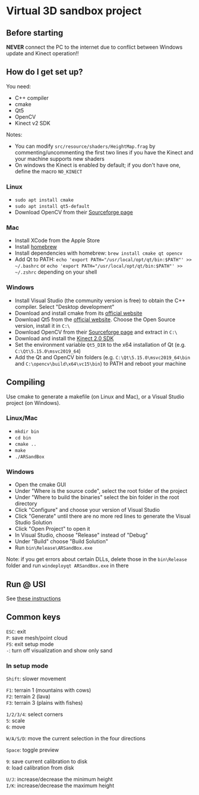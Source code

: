 # Virtual 3D sandbox project

## Before starting

**NEVER** connect the PC to the internet due to conflict between Windows update and Kinect operation!!

## How do I get set up?

You need:

* C++ compiler
* cmake
* Qt5
* OpenCV
* Kinect v2 SDK

Notes:

* You can modify `src/resource/shaders/HeightMap.frag` by commenting/uncommenting the first two lines if you have the Kinect and your machine supports new shaders
* On windows the Kinect is enabled by default; if you don't have one, define the macro `NO_KINECT`

### Linux

* `sudo apt install cmake`
* `sudo apt install qt5-default`
* Download OpenCV from their [Sourceforge page](https://sourceforge.net/projects/opencvlibrary/)

### Mac

* Install XCode from the Apple Store
* Install [homebrew](https://brew.sh/)
* Install dependencies with homebrew: `brew install cmake qt opencv`
* Add Qt to PATH: `echo 'export PATH="/usr/local/opt/qt/bin:$PATH"' >> ~/.bashrc` or `echo 'export PATH="/usr/local/opt/qt/bin:$PATH"' >> ~/.zshrc` depending on your shell

### Windows

* Install Visual Studio (the community version is free) to obtain the C++ compiler. Select "Desktop development"
* Download and install cmake from its [official website](https://cmake.org/download/)
* Download Qt5 from the [official website](https://www.qt.io/download/). Choose the Open Source version, install it in `C:\`
* Download OpenCV from their [Sourceforge page](https://sourceforge.net/projects/opencvlibrary/) and extract in `C:\`
* Download and install the [Kinect 2.0 SDK](https://www.microsoft.com/en-us/download/details.aspx?id=44561)
* Set the environment variable `Qt5_DIR` to the x64 installation of Qt (e.g. `C:\Qt\5.15.0\msvc2019_64`)
* Add the Qt and OpenCV bin folders (e.g. `C:\Qt\5.15.0\msvc2019_64\bin` and `C:\opencv\build\x64\vc15\bin`) to PATH and reboot your machine

## Compiling

Use cmake to generate a makefile (on Linux and Mac), or a Visual Studio project (on Windows).

### Linux/Mac

* `mkdir bin`
* `cd bin`
* `cmake ..`
* `make`
* `./ARSandBox`

### Windows

* Open the cmake GUI
* Under "Where is the source code", select the root folder of the project
* Under "Where to build the binaries" select the bin folder in the root directory
* Click "Configure" and choose your version of Visual Studio
* Click "Generate" until there are no more red lines to generate the Visual Studio Solution
* Click "Open Project" to open it
* In Visual Studio, choose "Release" instead of "Debug"
* Under "Build" choose "Build Solution"
* Run `bin\Release\ARSandBox.exe`

Note: if you get errors about certain DLLs, delete those in the `bin\Release` folder and
run `windeployqt ARSandBox.exe` in there

## Run @ USI

See [these instructions](https://github.com/USI-Showroom/ARSandBox/blob/master/docs/ARSandBox_Manual_ENG.pdf)

## Common keys

`ESC`:         exit\
`P`:           save mesh/point cloud\
`F5`:          exit setup mode\
`-`:           turn off visualization and show only sand

### In setup mode

`Shift`:       slower movement

`F1`:          terrain 1 (mountains with cows)\
`F2`:          terrain 2 (lava)\
`F3`:          terrain 3 (plains with fishes)

`1/2/3/4`:     select corners\
`5`:           scale\
`6`:           move

`W/A/S/D`:     move the current selection in the four directions

`Space`:       toggle preview

`9`:           save current calibration to disk\
`0`:           load calibration from disk

`U/J`:         increase/decrease the minimum height\
`I/K`:         increase/decrease the maximum height
